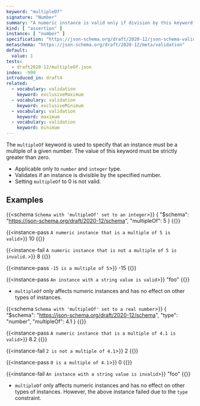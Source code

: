 ```yaml
---
keyword: "multipleOf"
signature: "Number"
summary: "A numeric instance is valid only if division by this keyword's value results in an integer."
kind: [ "assertion" ]
instance: [ "number" ]
specification: "https://json-schema.org/draft/2020-12/json-schema-validation.html#section-6.2.1"
metaschema: "https://json-schema.org/draft/2020-12/meta/validation"
default:
  value: 1
tests:
  - draft2020-12/multipleOf.json
index: -999
introduced_in: draft4
related:
  - vocabulary: validation
    keyword: exclusiveMaximum
  - vocabulary: validation
    keyword: exclusiveMinimum
  - vocabulary: validation
    keyword: maximum
  - vocabulary: validation
    keyword: minimum
---
```


The `multipleOf` keyword is used to specify that an instance must be a multiple of a given number. The value of this keyword must be strictly greater than zero.
* Applicable only to `number` and `integer` type.
* Validates if an instance is divisible by the specified number.
* Setting `multipleOf` to 0 is not valid.

## Examples

{{<schema `Schema with 'multipleOf' set to an integer`>}}
{
  "$schema": "https://json-schema.org/draft/2020-12/schema",
  "multipleOf": 5
}
{{</schema>}}

{{<instance-pass `A numeric instance that is a multiple of 5 is valid`>}}
10
{{</instance-pass>}}

{{<instance-fail `A numeric instance that is not a multiple of 5 is invalid.`>}}
8
{{</instance-fail>}}

{{<instance-pass `-15 is a multiple of 5`>}}
-15
{{</instance-pass>}}

{{<instance-pass `An instance with a string value is valid`>}}
"foo"
{{</instance-pass>}}
- `multipleOf` only affects numeric instances and has no effect on other types of instances.

{{<schema `Schema with 'multipleOf' set to a real number`>}}
{
  "$schema": "https://json-schema.org/draft/2020-12/schema",
  "type": "number",
  "multipleOf": 4.1
}
{{</schema>}}

{{<instance-pass `A numeric instance that is a multiple of 4.1 is valid`>}}
8.2
{{</instance-pass>}}

{{<instance-fail `2 is not a multiple of 4.1`>}}
2
{{</instance-fail>}}

{{<instance-pass `0 is a multiple of 4.1`>}}
0
{{</instance-pass>}}

{{<instance-fail `An instance with a string value is invalid`>}}
"foo"
{{</instance-fail>}}
- `multipleOf` only affects numeric instances and has no effect on other types of instances. However, the above instance failed due to the `type` constraint.
